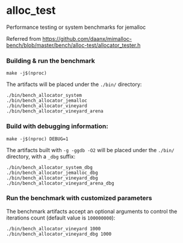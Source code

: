 # alloc_test

Performance testing or system benchmarks for jemalloc

Referred from https://github.com/daanx/mimalloc-bench/blob/master/bench/alloc-test/allocator_tester.h

###  Building & run the benchmark

```
make -j$(nproc)
```

The artifacts will be placed under the `./bin/` directory:

```
./bin/bench_allocator_system
./bin/bench_allocator_jemalloc
./bin/bench_allocator_vineyard
./bin/bench_allocator_vineyard_arena
```

### Build with debugging information:

```
make -j$(nproc) DEBUG=1
```

The artifacts built with `-g -ggdb -O2` will be placed under the `./bin/` directory, with a `_dbg` suffix:

```
./bin/bench_allocator_system_dbg
./bin/bench_allocator_jemalloc_dbg
./bin/bench_allocator_vineyard_dbg
./bin/bench_allocator_vineyard_arena_dbg
```

### Run the benchmark with customized parameters

The benchmark artifacts accept an optional arguments to control the iterations count (default value is `100000000`):

```
./bin/bench_allocator_vineyard 1000
./bin/bench_allocator_vineyard_dbg 1000
```
